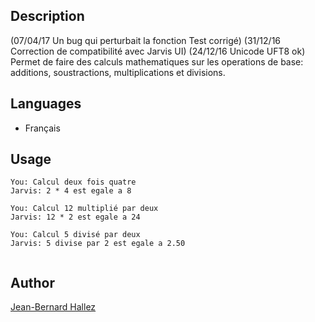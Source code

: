 <!---
IMPORTANT
=========
This README.md is displayed in the WebStore as well as within Jarvis app
Please do not change the structure of this file
Fill-in Description, Usage & Author sections
Make sure to rename the [en] folder into the language code your plugin is written in (ex: fr, es, de, it...)
For multi-language plugin:
- clone the language directory and translate commands/functions.sh
- optionally write the Description / Usage sections in several languages
-->
## Description
(07/04/17 Un bug qui perturbait la fonction Test corrigé)
(31/12/16 Correction de compatibilité avec Jarvis UI)
(24/12/16 Unicode UFT8 ok)
Permet de faire des calculs mathematiques sur les operations de base: additions, soustractions, multiplications et divisions.

## Languages

* Français

## Usage
```
You: Calcul deux fois quatre
Jarvis: 2 * 4 est egale a 8

You: Calcul 12 multiplié par deux
Jarvis: 12 * 2 est egale a 24

You: Calcul 5 divisé par deux
Jarvis: 5 divise par 2 est egale a 2.50


```

## Author
[Jean-Bernard Hallez](https://github.com/Jean-Bernard-Hallez/jarvis-plugin-math.git)

